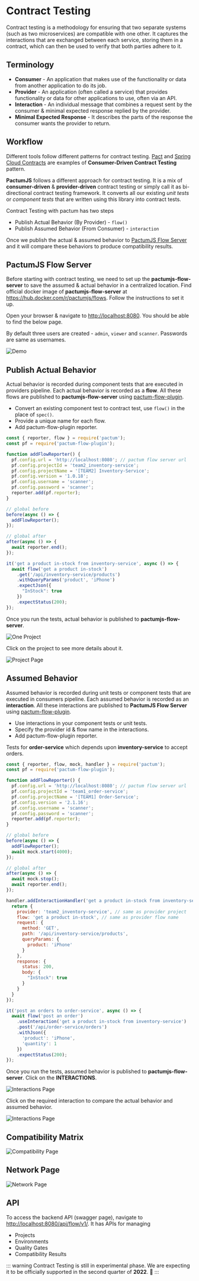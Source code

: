 # Contract Testing

Contract testing is a methodology for ensuring that two separate systems (such as two microservices) are compatible with one other. It captures the interactions that are exchanged between each service, storing them in a contract, which can then be used to verify that both parties adhere to it.

## Terminology

- **Consumer** - An application that makes use of the functionality or data from another application to do its job.
- **Provider** - An application (often called a service) that provides functionality or data for other applications to use, often via an API.
- **Interaction** - An individual message that combines a request sent by the consumer & minimal expected response replied by the provider.
- **Minimal Expected Response** - It describes the parts of the response the consumer wants the provider to return.

## Workflow

Different tools follow different patterns for contract testing. [Pact](https://pact.io/) and [Spring Cloud Contracts](https://spring.io/projects/spring-cloud-contract) are examples of **Consumer-Driven Contract Testing** pattern.

**PactumJS** follows a different approach for contract testing. It is a mix of **consumer-driven** & **provider-driven** contract testing or simply call it as bi-directional contract testing framework. It converts all our existing *unit tests* or *component tests* that are written using this library into contract tests.

Contract Testing with pactum has two steps

- Publish Actual Behavior (By Provider) - `flow()`
- Publish Assumed Behavior (From Consumer) - `interaction`

Once we publish the actual & assumed behavior to [PactumJS Flow Server](https://hub.docker.com/r/pactumjs/flows) and it will compare these behaviors to produce compatibility results.

## PactumJS Flow Server

Before starting with contract testing, we need to set up the **pactumjs-flow-server** to save the assumed & actual behavior in a centralized location. Find official docker image of **pactumjs-flow-server** at https://hub.docker.com/r/pactumjs/flows. Follow the instructions to set it up.

Open your browser & navigate to [http://localhost:8080](http://localhost:8080). You should be able to find the below page.

By default three users are created - `admin`, `viewer` and `scanner`. Passwords are same as usernames.

![Demo](../_media/fs-home.png)

## Publish Actual Behavior

Actual behavior is recorded during component tests that are executed in providers pipeline. Each actual behavior is recorded as a **flow**. All these flows are published to **pactumjs-flow-server** using [pactum-flow-plugin](https://www.npmjs.com/package/pactum-flow-plugin).

- Convert an existing component test to contract test, use `flow()` in the place of `spec()`.
- Provide a unique name for each flow.
- Add pactum-flow-plugin reporter.

```js
const { reporter, flow } = require('pactum');
const pf = require('pactum-flow-plugin');

function addFlowReporter() {
  pf.config.url = 'http://localhost:8080'; // pactum flow server url
  pf.config.projectId = 'team2_inventory-service';
  pf.config.projectName = '[TEAM2] Inventory-Service';
  pf.config.version = '1.0.18';
  pf.config.username = 'scanner';
  pf.config.password = 'scanner';
  reporter.add(pf.reporter);
}

// global before
before(async () => {
  addFlowReporter();
});

// global after
after(async () => {
  await reporter.end();
});

it('get a product in-stock from inventory-service', async () => {
  await flow('get a product in-stock')
    .get('/api/inventory-service/products')
    .withQueryParams('product', 'iPhone')
    .expectJson({
      "InStock": true
    })
    .expectStatus(200);
});
```

Once you run the tests, actual behavior is published to **pactumjs-flow-server**.

![One Project](../_media/fs-one-project.png)

Click on the project to see more details about it.

![Project Page](../_media/fs-project-page.png)

## Assumed Behavior

Assumed behavior is recorded during unit tests or component tests that are executed in consumers pipeline. Each assumed behavior is recorded as an **interaction**. All these interactions are published to **PactumJS Flow Server** using [pactum-flow-plugin](https://www.npmjs.com/package/pactum-flow-plugin).

- Use interactions in your component tests or unit tests.
- Specify the provider id & flow name in the interactions.
- Add pactum-flow-plugin reporter.

Tests for **order-service** which depends upon **inventory-service** to accept orders.

```js
const { reporter, flow, mock, handler } = require('pactum');
const pf = require('pactum-flow-plugin');

function addFlowReporter() {
  pf.config.url = 'http://localhost:8080'; // pactum flow server url
  pf.config.projectId = 'team1_order-service';
  pf.config.projectName = '[TEAM1] Order-Service';
  pf.config.version = '2.1.16';
  pf.config.username = 'scanner';
  pf.config.password = 'scanner';
  reporter.add(pf.reporter);
}

// global before
before(async () => {
  addFlowReporter();
  await mock.start(4000);
});

// global after
after(async () => {
  await mock.stop();
  await reporter.end();
});

handler.addInteractionHandler('get a product in-stock from inventory-service', () => {
  return {
    provider: 'team2_inventory-service', // same as provider project
    flow: 'get a product in-stock', // same as provider flow name
    request: {
      method: 'GET',
      path: '/api/inventory-service/products',
      queryParams: {
        product: 'iPhone'
      }
    },
    response: {
      status: 200,
      body: {
        "InStock": true
      }
    }
  }    
});

it('post an orders to order-service', async () => {
  await flow('post an order')
    .useInteraction('get a product in-stock from inventory-service')
    .post('/api/order-service/orders')
    .withJson({
      'product': 'iPhone',
      'quantity': 1
    })
    .expectStatus(200);
});
```

Once you run the tests, assumed behavior is published to **pactumjs-flow-server**. Click on the **INTERACTIONS**.

![Interactions Page](../_media/fs-interactions-page.png)

Click on the required interaction to compare the actual behavior and assumed behavior.

![Interactions Page](../_media/flow-server-compare-interaction-page.png)

## Compatibility Matrix

![Compatibility Page](../_media/fs-compatibility-matrix.png)

## Network Page

![Network Page](../_media/fs-network-page.png)

## API

To access the backend API (swagger page), navigate to [http://localhost:8080/api/flow/v1/](http://localhost:8080/api/flow/v1/). It has APIs for managing

- Projects
- Environments
- Quality Gates
- Compatibility Results

::: warning
Contract Testing is still in experimental phase. We are expecting it to be officially supported in the second quarter of **2022**. 🤞
:::